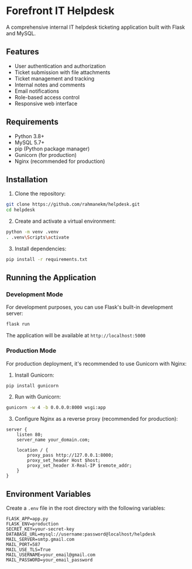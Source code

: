 # Forefront IT Helpdesk

A comprehensive internal IT helpdesk ticketing application built with Flask and MySQL.

## Features

- User authentication and authorization
- Ticket submission with file attachments
- Ticket management and tracking
- Internal notes and comments
- Email notifications
- Role-based access control
- Responsive web interface

## Requirements

- Python 3.8+
- MySQL 5.7+
- pip (Python package manager)
- Gunicorn (for production)
- Nginx (recommended for production)

## Installation

1. Clone the repository:
```bash
git clone https://github.com/rahmanekm/helpdesk.git
cd helpdesk
```

2. Create and activate a virtual environment:
```bash
python -m venv .venv
. .venv\Scripts\activate
```

3. Install dependencies:
```bash
pip install -r requirements.txt
```

## Running the Application

### Development Mode
For development purposes, you can use Flask's built-in development server:
```bash
flask run
```
The application will be available at `http://localhost:5000`

### Production Mode
For production deployment, it's recommended to use Gunicorn with Nginx:

1. Install Gunicorn:
```bash
pip install gunicorn
```

2. Run with Gunicorn:
```bash
gunicorn -w 4 -b 0.0.0.0:8000 wsgi:app
```

3. Configure Nginx as a reverse proxy (recommended for production):
```nginx
server {
    listen 80;
    server_name your_domain.com;

    location / {
        proxy_pass http://127.0.0.1:8000;
        proxy_set_header Host $host;
        proxy_set_header X-Real-IP $remote_addr;
    }
}
```

## Environment Variables
Create a `.env` file in the root directory with the following variables:
```
FLASK_APP=app.py
FLASK_ENV=production
SECRET_KEY=your-secret-key
DATABASE_URL=mysql://username:password@localhost/helpdesk
MAIL_SERVER=smtp.gmail.com
MAIL_PORT=587
MAIL_USE_TLS=True
MAIL_USERNAME=your_email@gmail.com
MAIL_PASSWORD=your_email_password
```
